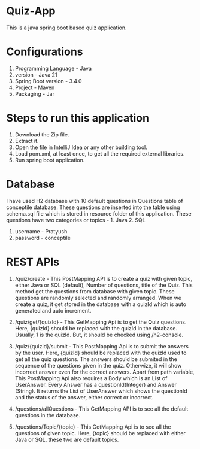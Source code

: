# Quiz-App
This is a java spring boot based quiz application.
# Configurations
1. Programming Language - Java
2. version - Java 21
3. Spring Boot version - 3.4.0
4. Project - Maven
5. Packaging - Jar

# Steps to run this application
1. Download the Zip file.
2. Extract it.
3. Open the file in IntelliJ Idea or any other building tool.
4. Load pom.xml, at least once, to get all the required external libraries.
5. Run spring boot application.

# Database
I have used H2 database with 10 default questions in Questions table of conceptile database.
These questions are inserted into the table using schema.sql file which is stored in resource folder of this application.
These questions have two categories or topics - 1. Java 2. SQL

1. username - Pratyush
2. password - conceptile

# REST APIs
1. /quiz/create - This PostMapping API is to create a quiz with given topic, either Java or SQL (default), Number of questions, title of the Quiz. This method get the questions from database with given topic. These questions are randomly selected and randomly arranged. When we create a quiz, it get stored in the database with a quizId which is auto generated and auto increment.

2. /quiz/get/{quizId} - This GetMapping Api is to get the Quiz questions. Here, {quizId} should be replaced with the quizId in the database. Usually, 1 is the quizId. But, it should be checked using /h2-console.

3. /quiz/{quizId}/submit - This PostMapping Api is to submit the answers by the user. Here, {quizId} should be replaced with the quizId used to get all the quiz questions. The answers should be submited in the sequence of the questions given in the quiz. Otherwize, it will show incorrect answer even for the correct answers.
   Apart from path variable, This PostMapping Api also requires a Body which is an List of UserAnswer. Every Answer has a questionId(Integer) and Answer (String).
   It returns the List of UserAnswer which shows the questionId and the status of the answer, either correct or incorrect.

5. /questions/allQuestions - This GetMapping API is to see all the default questions in the database.

6. /questions/Topic/{topic} - This GetMapping Api is to see all the questions of given topic. Here, {topic} should be replaced with either Java or SQL, these two are default topics.
